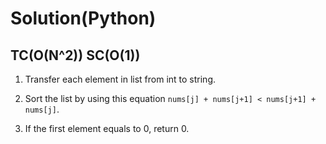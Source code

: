 # Solution(Python)

## TC(O(N^2)) SC(O(1))

1. Transfer each element in list from int to string.

2. Sort the list by using  this equation `nums[j] + nums[j+1] < nums[j+1] + nums[j]`.

3. If the first element equals to 0, return 0.